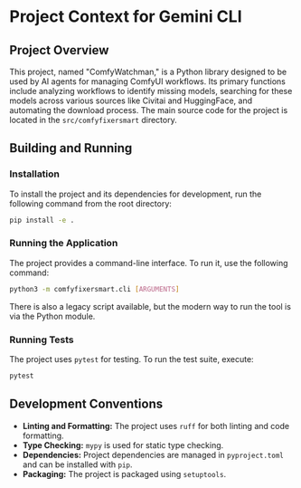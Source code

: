 # Project Context for Gemini CLI

## Project Overview

This project, named "ComfyWatchman," is a Python library designed to be used by AI agents for managing ComfyUI workflows. Its primary functions include analyzing workflows to identify missing models, searching for these models across various sources like Civitai and HuggingFace, and automating the download process. The main source code for the project is located in the `src/comfyfixersmart` directory.

## Building and Running

### Installation

To install the project and its dependencies for development, run the following command from the root directory:

```bash
pip install -e .
```

### Running the Application

The project provides a command-line interface. To run it, use the following command:

```bash
python3 -m comfyfixersmart.cli [ARGUMENTS]
```

There is also a legacy script available, but the modern way to run the tool is via the Python module.

### Running Tests

The project uses `pytest` for testing. To run the test suite, execute:

```bash
pytest
```

## Development Conventions

*   **Linting and Formatting:** The project uses `ruff` for both linting and code formatting.
*   **Type Checking:** `mypy` is used for static type checking.
*   **Dependencies:** Project dependencies are managed in `pyproject.toml` and can be installed with `pip`.
*   **Packaging:** The project is packaged using `setuptools`.
